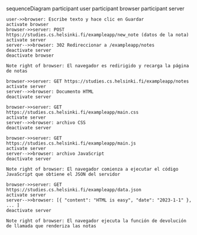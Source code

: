 sequenceDiagram
    participant user
    participant browser
    participant server

    user->>browser: Escribe texto y hace clic en Guardar
    activate browser
    browser->>server: POST https://studies.cs.helsinki.fi/exampleapp/new_note (datos de la nota)
    activate server
    server-->>browser: 302 Redireccionar a /exampleapp/notes
    deactivate server
    deactivate browser

    Note right of browser: El navegador es redirigido y recarga la página de notas

    browser->>server: GET https://studies.cs.helsinki.fi/exampleapp/notes
    activate server
    server-->>browser: Documento HTML
    deactivate server

    browser->>server: GET https://studies.cs.helsinki.fi/exampleapp/main.css
    activate server
    server-->>browser: archivo CSS
    deactivate server

    browser->>server: GET https://studies.cs.helsinki.fi/exampleapp/main.js
    activate server
    server-->>browser: archivo JavaScript
    deactivate server

    Note right of browser: El navegador comienza a ejecutar el código JavaScript que obtiene el JSON del servidor

    browser->>server: GET https://studies.cs.helsinki.fi/exampleapp/data.json
    activate server
    server-->>browser: [{ "content": "HTML is easy", "date": "2023-1-1" }, ... ]
    deactivate server

    Note right of browser: El navegador ejecuta la función de devolución de llamada que renderiza las notas

